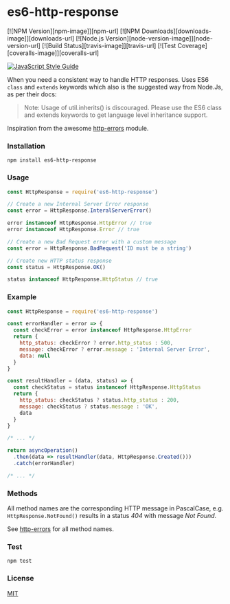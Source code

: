 # es6-http-response
[![NPM Version][npm-image]][npm-url]
[![NPM Downloads][downloads-image]][downloads-url]
[![Node.js Version][node-version-image]][node-version-url]
[![Build Status][travis-image]][travis-url]
[![Test Coverage][coveralls-image]][coveralls-url]

[![JavaScript Style Guide](https://cdn.rawgit.com/standard/standard/master/badge.svg)](https://github.com/standard/standard)


When you need a consistent way to handle HTTP responses. Uses ES6 `class` and `extends` keywords which also is the suggested way from Node.Js, as per their docs:

> Note: Usage of util.inherits() is discouraged. Please use the ES6 class and extends keywords to get language level inheritance support.

Inspiration from the awesome [http-errors](https://www.npmjs.com/package/http-errors) module. 

### Installation

`npm install es6-http-response`

### Usage

```javascript
const HttpResponse = require('es6-http-response')

// Create a new Internal Server Error response
const error = HttpResponse.InteralServerError()

error instanceof HttpResponse.HttpError // true
error instanceof HttpResponse.Error // true

// Create a new Bad Request error with a custom message
const error = HttpResponse.BadRequest('ID must be a string')

// Create new HTTP status response
const status = HttpResponse.OK()

status instanceof HttpResponse.HttpStatus // true
```

### Example

```javascript
const HttpResponse = require('es6-http-response')

const errorHandler = error => {
  const checkError = error instanceof HttpResponse.HttpError
  return {
    http_status: checkError ? error.http_status : 500,
    message: checkError ? error.message : 'Internal Server Error',
    data: null
  }
}

const resultHandler = (data, status) => {
  const checkStatus = status instanceof HttpResponse.HttpStatus
  return {
    http_status: checkStatus ? status.http_status : 200,
    message: checkStatus ? status.message : 'OK',
    data
  }
}

/* ... */

return asyncOperation()
  .then(data => resultHandler(data, HttpResponse.Created()))
  .catch(errorHandler)

/* ... */

```

### Methods

All method names are the corresponding HTTP message in PascalCase, e.g. `HttpResponse.NotFound()` results in a status _404_ with message _Not Found_.

See [http-errors](https://www.npmjs.com/package/http-errors) for all method names.

### Test

`npm test`

### License

[MIT](./LICENSE)


